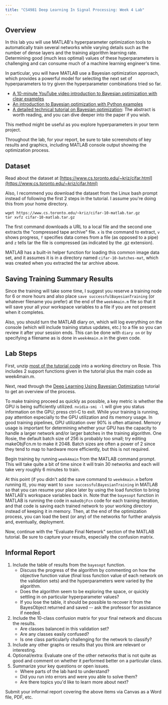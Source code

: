 ```yaml
---
title: "CS4981 Deep Learning In Signal Processing: Week 4 Lab"
---
```


## Overview

In this lab you will use MATLAB's hyperparameter optimization tools to automatically train several networks while varying details such as the number of dense layers and the training algorithm learning rate. Determining good (much less optimal) values of these hyperparameters is challenging and can consume much of a machine learning engineer's time.

In particular, you will have MATLAB use a Bayesian optimization approach, which provides a powerful model for selecting the next set of hyperparameters to try given the hyperparameter combinations tried so far.

* [A 10-minute YouTube video introduction to Bayesian optimization with clear examples](https://www.youtube.com/watch?v=M-NTkxfd7-8)
* [An introduction to Bayesian optimization with Python examples](http://krasserm.github.io/2018/03/21/bayesian-optimization/)
* [A detailed technical tutorial on Bayesian optimization](https://arxiv.org/abs/1807.02811): The abstract is worth reading, and you can dive deeper into the paper if you wish.

This method might be useful as you explore hyperparameters in your term project.

Throughout the lab, for your report, be sure to take screenshots of key results and graphics, including MATLAB console output showing the optimization process.

## Dataset

Read about the dataset at [https://www.cs.toronto.edu/~kriz/cifar.html](https://www.cs.toronto.edu/~kriz/cifar.html)

Also, I recommend you download the dataset from the Linux bash prompt instead of following the first 2 steps in the tutorial. I assume you're doing this from your home directory.

    wget https://www.cs.toronto.edu/~kriz/cifar-10-matlab.tar.gz
    tar xvfz cifar-10-matlab.tar.gz

The first command downloads a URL to a local file and the second one extracts the "compressed tape archive" file. `x` is the command to extract, `v` shows progress, `f` specifies data comes from a file (as opposed to a pipe) and `z` tells tar the file is compressed (as indicated by the .gz extension).

MATLAB has a built-in helper function for loading this common image data set, and it assumes it is in a directory named `cifar-10-batches-mat`, which was created when you extracted the tar archive above.

## Saving Training Summary Results

Since the training will take some time, I suggest you reserve a training node for 6 or more hours and also place `save successfulBayesianTraining` (or whatever filename you prefer) at the end of the `week4main.m` file so that it will save your all your workspace variables to a file if you are not present when it completes.

Also, you should turn the MATLAB diary on, which will log everything on the console (which will include training status updates, etc.) to a file so you can review it after your session ends. This can be done with `diary on` or by specifying a filename as is done in `week4main.m` in the given code.

## Lab Steps

First, unzip [most of the tutorial code](week4lab.zip) into a working directory on Rosie. This includes 2 support functions given in the tutorial plus the main code as week4main.m.

Next, read through the [Deep Learning Using Bayesian Optimization](https://www.mathworks.com/help/deeplearning/ug/deep-learning-using-bayesian-optimization.html) tutorial to get an overview of the process.

To make training proceed as quickly as possible, a key metric is whether the GPU is being sufficiently utilized. `nvidia-smi -l` will give you status information on the GPU; press ctrl-C to exit. While your training is running, pay attention especially to the GPU utilization and its memory usage. In good training pipelines, GPU utilization over 90% is often attained. Memory usage is important for determining whether your GPU has the capacity to handle a larger network and/or larger batches in the training algorithm. One Rosie, the default batch size of 256 is probably too small; try editing makeObjFcn.m to make it 2048. Batch sizes are often a power of 2 since they tend to map to hardware more efficiently, but this is not required.

Begin training by running `week4main` from the MATLAB command prompt. This will take quite a bit of time since it will train 30 networks and each will take very roughly 6 minutes to train.

At this point (if you didn't add the save command to `week4main.m` before running it), you may want to `save successfulBayesianTraining` in MATLAB so that you can resume your place later by using the load function to bring MATLAB's workspace variables back in. Note that the `bayesopt` function in MATLAB is running the code in `makeObjFcn` code for each training iteration, and that code is saving each trained network to your working directory instead of keeping it in memory. Then, at the end of the optimization process, you can load the best (or any) of the networks for further analysis and, eventually, deployment.

Now, continue with the "Evaluate Final Network" section of the MATLAB tutorial. Be sure to capture your results, especially the confusion matrix.

## Informal Report

1. Include the table of results from the `bayesopt` function.
   * Discuss the progress of the algorithm by commenting on how the objective function value (final loss function value of each network on the validation sets) and the hyperparameters were varied by the algorithm.
   * Does the algorithm seem to be exploring the space, or quickly settling in on particular hyperparameter values?
   * If you lose the table, it should be possible to recover it from the BayesObject returned and saved -- ask the professor for assistance if needed.
1. Include the 10-class confusion matrix for your final network and discuss the results.
   * Are classes balanced in this validation set?
   * Are any classes easily confused?
   * Is one class particularly challenging for the network to classify?
1. Include any other graphs or results that you think are relevant or interesting.
1. Optional/extra: Evaluate one of the other networks that is not quite as good and comment on whether it performed better on a particular class.
1. Summarize your key questions or open issues.
   * Where parts of the lab hard to understand?
   * Did you run into errors and were you able to solve them?
   * Are there topics you'd like to learn more about next?

Submit your informal report covering the above items via Canvas as a Word file, PDF, etc.